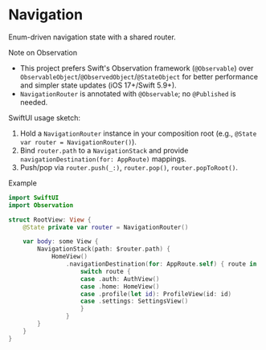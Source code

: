 # Navigation

Enum-driven navigation state with a shared router.

Note on Observation
- This project prefers Swift's Observation framework (`@Observable`) over `ObservableObject`/`@ObservedObject`/`@StateObject` for better performance and simpler state updates (iOS 17+/Swift 5.9+).
- `NavigationRouter` is annotated with `@Observable`; no `@Published` is needed.

SwiftUI usage sketch:

1) Hold a `NavigationRouter` instance in your composition root (e.g., `@State var router = NavigationRouter()`).
2) Bind `router.path` to a `NavigationStack` and provide `navigationDestination(for: AppRoute)` mappings.
3) Push/pop via `router.push(_:)`, `router.pop()`, `router.popToRoot()`.

Example
```swift
import SwiftUI
import Observation

struct RootView: View {
    @State private var router = NavigationRouter()

    var body: some View {
        NavigationStack(path: $router.path) {
            HomeView()
                .navigationDestination(for: AppRoute.self) { route in
                    switch route {
                    case .auth: AuthView()
                    case .home: HomeView()
                    case .profile(let id): ProfileView(id: id)
                    case .settings: SettingsView()
                    }
                }
        }
    }
}
```
